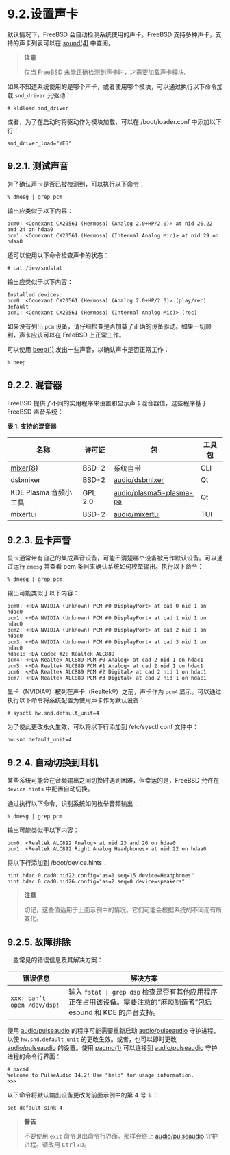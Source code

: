 # 9.2.设置声卡

默认情况下，FreeBSD 会自动检测系统使用的声卡。FreeBSD 支持多种声卡，支持的声卡列表可以在 [sound(4)](https://man.freebsd.org/cgi/man.cgi?query=sound&sektion=4&format=html) 中查阅。

>**注意**
>
>仅当 FreeBSD 未能正确检测到声卡时，才需要加载声卡模块。

如果不知道系统使用的是哪个声卡，或者使用哪个模块，可以通过执行以下命令加载 `snd_driver` 元驱动：

```
# kldload snd_driver
```

或者，为了在启动时将驱动作为模块加载，可以在 /boot/loader.conf 中添加以下行：

```
snd_driver_load="YES"
```

## 9.2.1. 测试声音

为了确认声卡是否已被检测到，可以执行以下命令：

```
% dmesg | grep pcm
```

输出应类似于以下内容：

```
pcm0: <Conexant CX20561 (Hermosa) (Analog 2.0+HP/2.0)> at nid 26,22 and 24 on hdaa0
pcm1: <Conexant CX20561 (Hermosa) (Internal Analog Mic)> at nid 29 on hdaa0
```

还可以使用以下命令检查声卡的状态：

```
# cat /dev/sndstat
```

输出应类似于以下内容：

```
Installed devices:
pcm0: <Conexant CX20561 (Hermosa) (Analog 2.0+HP/2.0)> (play/rec) default
pcm1: <Conexant CX20561 (Hermosa) (Internal Analog Mic)> (rec)
```

如果没有列出 `pcm` 设备，请仔细检查是否加载了正确的设备驱动。如果一切顺利，声卡应该可以在 FreeBSD 上正常工作。

可以使用 [beep(1)](https://man.freebsd.org/cgi/man.cgi?query=beep&sektion=1&format=html) 发出一些声音，以确认声卡是否正常工作：

```
% beep
```

## 9.2.2. 混音器

FreeBSD 提供了不同的实用程序来设置和显示声卡混音器值，这些程序基于 FreeBSD 声音系统：


**表 1. 支持的混音器**

| 名称               | 许可证      | 包   | 工具包       |
| ------------------ | ----------- | ---- | ------------ |
| [mixer(8)](https://man.freebsd.org/cgi/man.cgi?query=mixer&sektion=8&format=html) | BSD-2       | 系统自带  | CLI          |
| dsbmixer           | BSD-2       | [audio/dsbmixer](https://cgit.freebsd.org/ports/tree/audio/dsbmixer/) | Qt           |
| KDE Plasma 音频小工具 | GPL 2.0     | [audio/plasma5-plasma-pa](https://cgit.freebsd.org/ports/tree/audio/plasma5-plasma-pa/) | Qt           |
| mixertui           | BSD-2       | [audio/mixertui](https://cgit.freebsd.org/ports/tree/audio/mixertui/) | TUI           |

## 9.2.3. 显卡声音

显卡通常带有自己的集成声音设备，可能不清楚哪个设备被用作默认设备。可以通过运行 `dmesg` 并查看 pcm 条目来确认系统如何枚举输出。执行以下命令：

```
% dmesg | grep pcm
```

输出可能类似于以下内容：

```
pcm0: <HDA NVIDIA (Unknown) PCM #0 DisplayPort> at cad 0 nid 1 on hdac0
pcm1: <HDA NVIDIA (Unknown) PCM #0 DisplayPort> at cad 1 nid 1 on hdac0
pcm2: <HDA NVIDIA (Unknown) PCM #0 DisplayPort> at cad 2 nid 1 on hdac0
pcm3: <HDA NVIDIA (Unknown) PCM #0 DisplayPort> at cad 3 nid 1 on hdac0
hdac1: HDA Codec #2: Realtek ALC889
pcm4: <HDA Realtek ALC889 PCM #0 Analog> at cad 2 nid 1 on hdac1
pcm5: <HDA Realtek ALC889 PCM #1 Analog> at cad 2 nid 1 on hdac1
pcm6: <HDA Realtek ALC889 PCM #2 Digital> at cad 2 nid 1 on hdac1
pcm7: <HDA Realtek ALC889 PCM #3 Digital> at cad 2 nid 1 on hdac1
```

显卡（NVIDIA®）被列在声卡（Realtek®）之前，声卡作为 `pcm4` 显示。可以通过执行以下命令将系统配置为使用声卡作为默认设备：

```
# sysctl hw.snd.default_unit=4
```

为了使此更改永久生效，可以将以下行添加到 /etc/sysctl.conf 文件中：

```
hw.snd.default_unit=4
```

## 9.2.4. 自动切换到耳机

某些系统可能会在音频输出之间切换时遇到困难，但幸运的是，FreeBSD 允许在 `device.hints` 中配置自动切换。

通过执行以下命令，识别系统如何枚举音频输出：

```
% dmesg | grep pcm
```

输出可能类似于以下内容：

```
pcm0: <Realtek ALC892 Analog> at nid 23 and 26 on hdaa0
pcm1: <Realtek ALC892 Right Analog Headphones> at nid 22 on hdaa0
```

将以下行添加到 /boot/device.hints：

```
hint.hdac.0.cad0.nid22.config="as=1 seq=15 device=Headphones"
hint.hdac.0.cad0.nid26.config="as=2 seq=0 device=speakers"
```

>**注意**
>
>切记，这些值适用于上面示例中的情况。它们可能会根据系统的不同而有所变化。 

## 9.2.5. 故障排除

一些常见的错误信息及其解决方案：

| 错误信息                        | 解决方案 |
| --------------------------------- | -------- |
| `xxx: can’t open /dev/dsp!`      | 输入 `fstat \| grep dsp` 检查是否有其他应用程序正在占用该设备。需要注意的“麻烦制造者”包括 esound 和 KDE 的声音支持。 |

使用 [audio/pulseaudio](https://cgit.freebsd.org/ports/tree/audio/pulseaudio/) 的程序可能需要重新启动 [audio/pulseaudio](https://cgit.freebsd.org/ports/tree/audio/pulseaudio/) 守护进程，以使 `hw.snd.default_unit` 的更改生效。或者，也可以即时更改 [audio/pulseaudio](https://cgit.freebsd.org/ports/tree/audio/pulseaudio/) 的设置。使用 [pacmd(1)](https://man.freebsd.org/cgi/man.cgi?query=pacmd&sektion=1&format=html) 可以连接到 [audio/pulseaudio](https://cgit.freebsd.org/ports/tree/audio/pulseaudio/) 守护进程的命令行界面：

```
# pacmd
Welcome to PulseAudio 14.2! Use "help" for usage information.
>>>
```

以下命令将默认输出设备更改为前面示例中的第 4 号卡：

```
set-default-sink 4
```

>**警告**
>
>不要使用 `exit` 命令退出命令行界面。那样会终止 [audio/pulseaudio](https://cgit.freebsd.org/ports/tree/audio/pulseaudio/) 守护进程。请改用 <kbd>Ctrl</kbd>+<kbd>D</kbd>。

